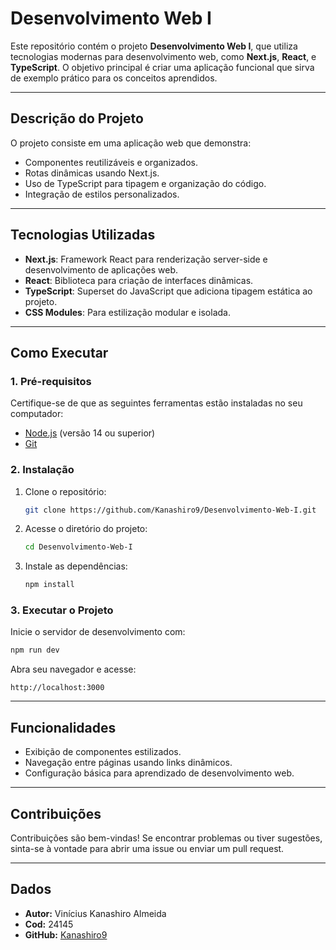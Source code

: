 # Desenvolvimento Web I

Este repositório contém o projeto **Desenvolvimento Web I**, que utiliza tecnologias modernas para desenvolvimento web, como **Next.js**, **React**, e **TypeScript**. O objetivo principal é criar uma aplicação funcional que sirva de exemplo prático para os conceitos aprendidos.

---

## **Descrição do Projeto**

O projeto consiste em uma aplicação web que demonstra:

- Componentes reutilizáveis e organizados.
- Rotas dinâmicas usando Next.js.
- Uso de TypeScript para tipagem e organização do código.
- Integração de estilos personalizados.

---

## **Tecnologias Utilizadas**

- **Next.js**: Framework React para renderização server-side e desenvolvimento de aplicações web.
- **React**: Biblioteca para criação de interfaces dinâmicas.
- **TypeScript**: Superset do JavaScript que adiciona tipagem estática ao projeto.
- **CSS Modules**: Para estilização modular e isolada.

---

## **Como Executar**

### **1. Pré-requisitos**
Certifique-se de que as seguintes ferramentas estão instaladas no seu computador:
- [Node.js](https://nodejs.org/) (versão 14 ou superior)
- [Git](https://git-scm.com/)

### **2. Instalação**
1. Clone o repositório:
   ```bash
   git clone https://github.com/Kanashiro9/Desenvolvimento-Web-I.git
   ```

2. Acesse o diretório do projeto:
   ```bash
   cd Desenvolvimento-Web-I
   ```

3. Instale as dependências:
   ```bash
   npm install
   ```

### **3. Executar o Projeto**
Inicie o servidor de desenvolvimento com:
```bash
npm run dev
```

Abra seu navegador e acesse:
```
http://localhost:3000
```

---

## **Funcionalidades**

- Exibição de componentes estilizados.
- Navegação entre páginas usando links dinâmicos.
- Configuração básica para aprendizado de desenvolvimento web.

---

## **Contribuições**

Contribuições são bem-vindas! Se encontrar problemas ou tiver sugestões, sinta-se à vontade para abrir uma issue ou enviar um pull request.

---

## **Dados**

- **Autor:** Vinícius Kanashiro Almeida 
- **Cod:** 24145
- **GitHub:** [Kanashiro9](https://github.com/Kanashiro9)
